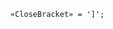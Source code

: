 <!-- This file is generated automatically by infrastructure scripts. Please don't edit by hand. -->

```{ .ebnf .slang-ebnf #CloseBracket }
«CloseBracket» = ']';
```
